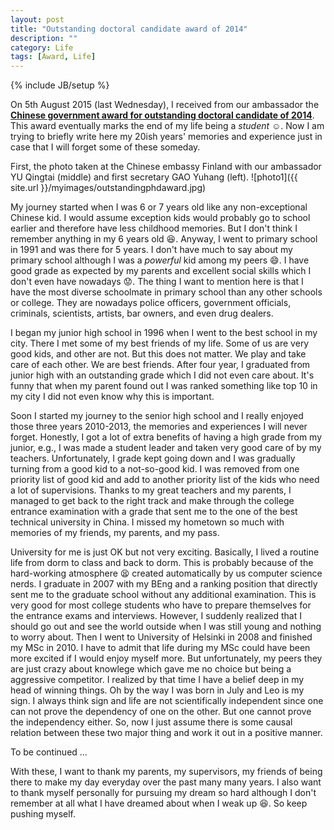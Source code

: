 ```yaml
---
layout: post
title: "Outstanding doctoral candidate award of 2014"
description: ""
category: Life
tags: [Award, Life]
---
```

{% include JB/setup %}


On 5th August 2015 (last Wednesday), I received from our ambassador  the [**Chinese government award for outstanding doctoral candidate of 2014**](http://www.csc.edu.cn/chuguo/b922167aeb84451b9e48d10407865c52.shtml).
This award eventually marks the end of my life being a *student* :relaxed:.
Now I am trying to briefly write here my 20ish years' memories and experience just in case that I will forget some of these someday.

First, the photo taken at the Chinese embassy Finland with our ambassador YU Qingtai (middle) and first secretary GAO Yuhang (left).
![photo1]({{ site.url }}/myimages/outstandingphdaward.jpg)

My journey started when I was 6 or 7 years old like any non-exceptional Chinese kid.
I would assume exception kids would probably go to school earlier and therefore have less childhood memories. But I don't think I remember anything in my 6 years old :laughing:.
Anyway, I went to primary school in 1991 and was there for 5 years.
I don't have much to say about my primary school although I was a *powerful* kid among my peers :smile:. I have good grade as expected by my parents and excellent social skills which I don't even have nowadays :worried:.
The thing I want to mention here is that I have the most diverse schoolmate in primary school than any other schools or college. 
They are nowadays police officers, government officials, criminals, scientists, artists, bar owners, and even drug dealers.

I began my junior high school in 1996 when I went to the best school in my city.
There I met some of my best friends of my life. 
Some of us are very good kids, and other are not. But this does not matter. We play and take care of each other. We are best friends.
After four year, I graduated from junior high with an outstanding grade which I did not even care about.
It's funny that when my parent found out I was ranked something like top 10 in my city I did not even know why this is important.

Soon I started my journey to the senior high school and I really enjoyed those three years 2010-2013, the memories and experiences I will never forget.
Honestly, I got a lot of extra benefits of having a high grade from my junior, e.g., I was made a student leader and taken very good care of by my teachers.
Unfortunately, I grade kept going down and I was gradually turning from a good kid to a not-so-good kid.
I was removed from one priority list of good kid and add to another priority list of the kids who need a lot of supervisions.
Thanks to my great teachers and my parents, I managed to get back to the right track and make through the college entrance examination with a grade that sent me to the one of the best technical university in China.
I missed my hometown so much with memories of my friends, my parents, and my pass.

University for me is just OK but not very exciting.
Basically, I lived a routine life from dorm to class and back to dorm.
This is probably because of the hard-working atmosphere :tired_face: created automatically by us computer science nerds.
I graduate in 2007 with my BEng and a ranking position that directly sent me to the graduate school without any additional examination.
This is very good for most college students who have to prepare themselves for the entrance exams and interviews.
However, I suddenly realized that I should go out and see the world outside when I was still young and nothing to worry about.
Then I went to University of Helsinki in 2008 and finished my MSc in 2010. 
I have to admit that life during my MSc could have been more excited if I would enjoy myself more.
But unfortunately, my peers they are just crazy about knowlege which gave me no choice but being a aggressive competitor.
I realized by that time I have a belief deep in my head of winning things.
Oh by the way I was born in July and Leo is my sign. I always think sign and life are not scientifically independent since one can not prove the dependency of one on the other. But one cannot prove the independency either. So, now I just assume there is some causal relation between these two major thing and work it out in a positive manner.

To be continued ...

With these, I want to thank my parents, my supervisors, my friends of being there to make my day everyday over the past many many years.
I also want to thank myself personally for pursuing my dream so hard although I don't remember at all what I have dreamed about when I weak up :laughing:.
So keep pushing myself. 


